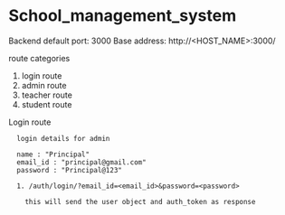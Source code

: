 # School_management_system

Backend default port: 3000
Base address: http://<HOST_NAME>:3000/

route categories

1. login route
2. admin route
3. teacher route
4. student route

Login route

      login details for admin

      name : "Principal"
      email_id : "principal@gmail.com"
      password : "Principal@123"

      1. /auth/login/?email_id=<email_id>&password=<password>

        this will send the user object and auth_token as response
  

  
